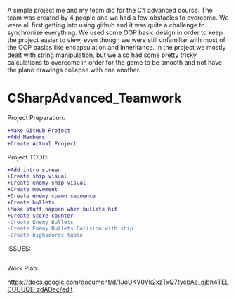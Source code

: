 A simple project me and my team did for the C# advanced course. The team was created by 4 people and we had a few obstacles to overcome. We were all first getting into using github and it was quite a challenge to synchronize everything. We used some OOP basic design in order to keep the project easier to view, even though we were still unfamiliar with most of the OOP basics like encapsulation and inheritance. In the project we mostly dealt with string manipulation, but we also had some pretty tricky calculations to overcome in order for the game to be smooth and not have the plane drawings collapse with one another. 


# CSharpAdvanced_Teamwork

Project Preparation:
```diff
+Make GitHub Project
+Add Members
+Create Actual Project
```

Project TODO:
```diff
+Add intro screen
+Create ship visual
+Create enemy ship visual
+Create movement
+Create enemy spawn sequence
+Create bullets
+Make stuff happen when bullets hit
+Create score counter
-Create Enemy Bullets
-Create Enemy Bullets Colision with ship
-Create highscores table
```

ISSUES:
```diff


```

Work Plan:

https://docs.google.com/document/d/1JoUKV0Vk2xzTxQ7tyebAe_qjbh4TELDUUUQE_zdAOec/edit
